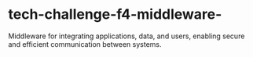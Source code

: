 # tech-challenge-f4-middleware-
Middleware for integrating applications, data, and users, enabling secure and efficient communication between systems.
